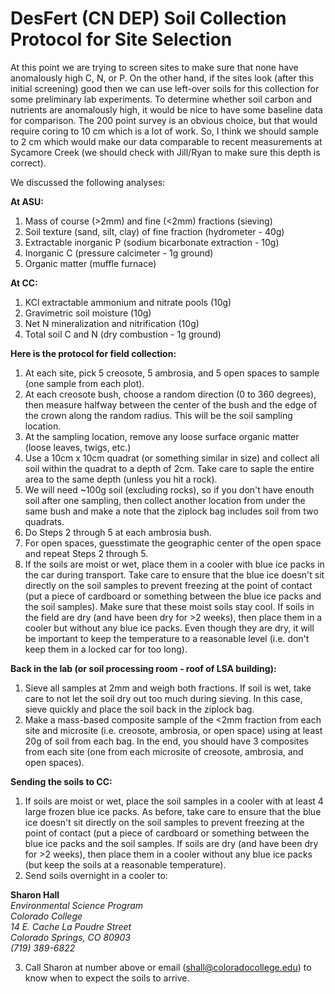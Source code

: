 # **DesFert (CN DEP) Soil Collection Protocol for Site Selection**


At this point we are trying to screen sites to make sure that none have anomalously high C, N, or P. On the other hand, if the sites look (after this initial screening) good then we can use left-over soils for this collection for some preliminary lab experiments. To determine whether soil carbon and nutrients are anomalously high, it would be nice to have some baseline data for comparison. The 200 point survey is an obvious choice, but that would require coring to 10 cm which is a lot of work. So, I think we should sample to 2 cm which would make our data comparable to recent measurements at Sycamore Creek (we should check with Jill/Ryan to make sure this depth is correct).

We discussed the following analyses:


**At ASU:**

1. Mass of course (>2mm) and fine (<2mm) fractions (sieving)
2. Soil texture (sand, silt, clay) of fine fraction (hydrometer - 40g)
3. Extractable inorganic P (sodium bicarbonate extraction - 10g)
4. Inorganic C (pressure calcimeter - 1g ground)
5. Organic matter (muffle furnace)


**At CC:**

1. KCl extractable ammonium and nitrate pools (10g)
2. Gravimetric soil moisture (10g)
3. Net N mineralization and nitrification (10g)
4. Total soil C and N (dry combustion - 1g ground)


**Here is the protocol for field collection:**

1. At each site, pick 5 creosote, 5 ambrosia, and 5 open spaces to sample (one sample from each plot).
2. At each creosote bush, choose a random direction (0 to 360 degrees), then measure halfway between the center of the bush and the edge of the crown along the random radius. This will be the soil sampling location.
3. At the sampling location, remove any loose surface organic matter (loose leaves, twigs, etc.)
4. Use a 10cm x 10cm quadrat (or something similar in size) and collect all soil within the quadrat to a depth of 2cm. Take care to saple the entire area to the same depth (unless you hit a rock).
5. We will need ~100g soil (excluding rocks), so if you don't have enouth soil after one sampling, then collect another location from under the same bush and make a note that the ziplock bag includes soil from two quadrats.
6. Do Steps 2 through 5 at each ambrosia bush.
7. For open spaces, guesstimate the geographic center of the open space and repeat Steps 2 through 5.
8. If the soils are moist or wet, place them in a cooler with blue ice packs in the car  during transport. Take care to ensure that the blue ice doesn't sit directly on the soil samples to prevent freezing at the point of contact (put a piece of cardboard or something between the blue ice packs and the soil samples). Make sure that these moist soils stay cool. If soils in the field are dry (and have been dry for >2 weeks), then place them in a cooler but without any blue ice packs. Even though they are dry, it will be important to keep the temperature to a reasonable level (i.e. don't keep them in a locked car for too long).


**Back in the lab (or soil processing room - roof of LSA building):**

1. Sieve all samples at 2mm and weigh both fractions. If soil is wet, take care to not let the soil dry out too much during sieving. In this case, sieve quickly and place the soil back in the ziplock bag.
2. Make a mass-based composite sample of the <2mm fraction from each site and microsite (i.e. creosote, ambrosia, or open space) using at least 20g of soil from each bag. In the end, you should have 3 composites from each site (one from each microsite of creosote, ambrosia, and open spaces).


**Sending the soils to CC:**

1. If soils are moist or wet, place the soil samples in a cooler with at least 4 large frozen blue ice packs. As before, take care to ensure that the blue ice doesn't sit directly on the soil samples to prevent freezing at the point of contact (put a piece of cardboard or something between the blue ice packs and the soil samples. If soils are dry (and have been dry for >2 weeks), then place them in a cooler without any blue ice packs (but keep the soils at a reasonable temperature).
2. Send soils overnight in a cooler to:

**Sharon Hall**  
*Environmental Science Program*  
*Colorado College*  
*14 E. Cache La Poudre Street*  
*Colorado Springs, CO 80903*  
*(719) 389-6822*  

3. Call Sharon at number above or email (shall@coloradocollege.edu) to know when to expect the soils to arrive.